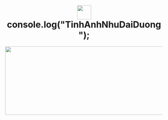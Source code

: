 <div align="center">
<h1><img src="https://media.giphy.com/media/WUlplcMpOCEmTGBtBW/giphy.gif" width="45"> console.log("TinhAnhNhuDaiDuong");</h1>
</div>

<p align="center">
<img src="https://media.giphy.com/media/vs7hV2tPoHGCs/source.gif?cid=790b761191cad41ff1eec569facba42c8477f4f116388ea0&rid=source.gif&ct=g" width="850" height="220"> 
</p>
